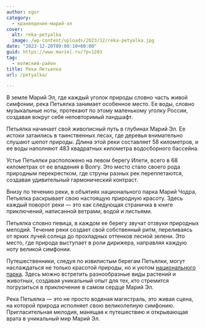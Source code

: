 ```yaml
---
author: egor
category:
  - краеведение-марий-эл
cover:
  alt: reka-petyalka
  image: /wp-content/uploads/2023/12/reka-petyalka.jpg
date: "2023-12-20T09:00:10+00:00"
guid: https://www.mariel.ru/?p=1201
tag:
  - волжский-район
title: Река Петьялка
url: /petyalka/

---
```

В земле Марий Эл, где каждый уголок природы словно часть живой симфонии, река Петьялка занимает особенное место. Ее воды, словно музыкальные ноты, протекают по этому маленькому уголку России, создавая вокруг себя неповторимый ландшафт.

Петьялка начинает свой живописный путь в глубинах Марий Эл. Ее истоки затаились в таинственных лесах, где деревья внимательно слушают шепот природы. Длина этой реки составляет 58 километров, и ее воды наполняют 483 квадратных километра водосборного бассейна.

Устье Петьялки расположено на левом берегу Илети, всего в 68 километрах от ее впадения в Волгу. Это место стало своего рода природным перекрестком, где струны разных рек переплетаются, создавая удивительный гармонический контраст.

Внизу по течению реки, в объятиях национального парка Марий Чодра, Петьялка раскрывает свою настоящую природную красоту. Здесь каждый поворот реки — это как следующая страничка в книге приключений, написанной ветрами, водой и листьями.

Петьялка словно певица, в каждом ее берегу звучат отзвуки природных мелодий. Течение реки создает свой собственный ритм, переливаясь от ярких лучей солнца до прохладных оттенков лесной зелени. Это место, где природа выступает в роли дирижера, направляя каждую ноту великой симфонии.

Путешественники, следуя по извилистым берегам Петьялки, могут наслаждаться не только красотой природы, но и уютом [национального парка](/sosnovaya-roshha-joshkar-ola/). Здесь можно встретить разнообразные виды растений и животных, создавая уникальный опыт для тех, кто стремится погрузиться в приключение в самом сердце Марий Эл.

Река Петьялка — это не просто водяная магистраль, это живая сцена, на которой природа исполняет свою великолепную симфонию. Пригласительная мелодия, манящая к путешествию и открывающая врата в уникальный мир Марий Эл.
